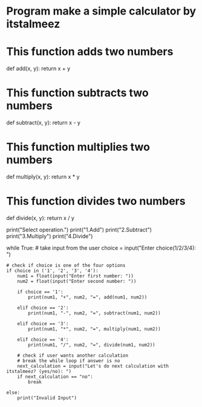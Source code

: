 # Program make a simple calculator by itstalmeez
# This function adds two numbers
def add(x, y):
    return x + y
# This function subtracts two numbers
def subtract(x, y):
    return x - y
# This function multiplies two numbers
def multiply(x, y):
    return x * y
# This function divides two numbers
def divide(x, y):
    return x / y


print("Select operation.")
print("1.Add")
print("2.Subtract")
print("3.Multiply")
print("4.Divide")

while True:
    # take input from the user
    choice = input("Enter choice(1/2/3/4): ")

    # check if choice is one of the four options
    if choice in ('1', '2', '3', '4'):
        num1 = float(input("Enter first number: "))
        num2 = float(input("Enter second number: "))

        if choice == '1':
            print(num1, "+", num2, "=", add(num1, num2))

        elif choice == '2':
            print(num1, "-", num2, "=", subtract(num1, num2))

        elif choice == '3':
            print(num1, "*", num2, "=", multiply(num1, num2))

        elif choice == '4':
            print(num1, "/", num2, "=", divide(num1, num2))

        # check if user wants another calculation
        # break the while loop if answer is no
        next_calculation = input("Let's do next calculation with itstalmeez? (yes/no): ")
        if next_calculation == "no":
            break

    else:
        print("Invalid Input")

